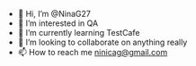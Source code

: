 - 👋 Hi, I’m @NinaG27
- 👀 I’m interested in QA
- 🌱 I’m currently learning TestCafe
- 💞️ I’m looking to collaborate on anything really
- 📫 How to reach me ninicag@gmail.com

<!---
NinaG27/NinaG27 is a ✨ special ✨ repository because its `README.md` (this file) appears on your GitHub profile.
You can click the Preview link to take a look at your changes.
--->
